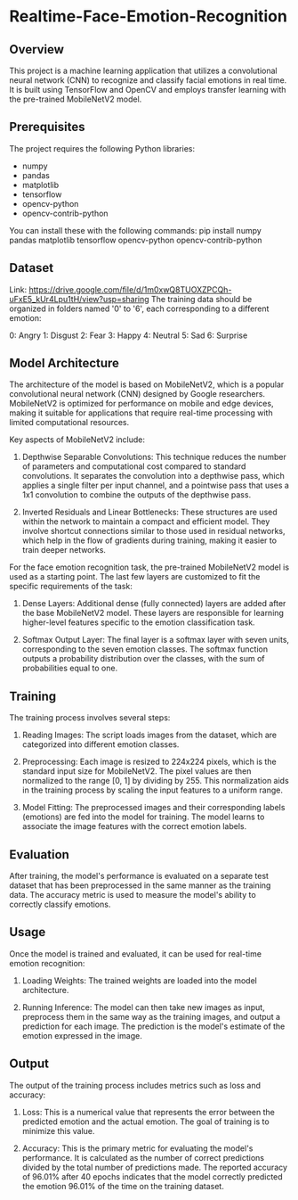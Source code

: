 # Realtime-Face-Emotion-Recognition

## Overview
This project is a machine learning application that utilizes a convolutional neural network (CNN) to recognize and classify facial emotions in real time. It is built using TensorFlow and OpenCV and employs transfer learning with the pre-trained MobileNetV2 model.

## Prerequisites
The project requires the following Python libraries:
- numpy
- pandas
- matplotlib
- tensorflow
- opencv-python
- opencv-contrib-python

You can install these with the following commands:
pip install numpy pandas matplotlib tensorflow opencv-python opencv-contrib-python

## Dataset
Link: https://drive.google.com/file/d/1m0xwQ8TUOXZPCQh-uFxE5_kUr4Lpu1tH/view?usp=sharing
The training data should be organized in folders named '0' to '6', each corresponding to a different emotion:

0: Angry
1: Disgust
2: Fear
3: Happy
4: Neutral
5: Sad
6: Surprise

## Model Architecture
The architecture of the model is based on MobileNetV2, which is a popular convolutional neural network (CNN) designed by Google researchers. MobileNetV2 is optimized for performance on mobile and edge devices, making it suitable for applications that require real-time processing with limited computational resources.

Key aspects of MobileNetV2 include:

1) Depthwise Separable Convolutions: This technique reduces the number of parameters and computational cost compared to standard convolutions. It separates the convolution into a depthwise pass, which applies a single filter per input channel, and a pointwise pass that uses a 1x1 convolution to combine the outputs of the depthwise pass.

2) Inverted Residuals and Linear Bottlenecks: These structures are used within the network to maintain a compact and efficient model. They involve shortcut connections similar to those used in residual networks, which help in the flow of gradients during training, making it easier to train deeper networks.

For the face emotion recognition task, the pre-trained MobileNetV2 model is used as a starting point. The last few layers are customized to fit the specific requirements of the task:

1) Dense Layers: Additional dense (fully connected) layers are added after the base MobileNetV2 model. These layers are responsible for learning higher-level features specific to the emotion classification task.

2) Softmax Output Layer: The final layer is a softmax layer with seven units, corresponding to the seven emotion classes. The softmax function outputs a probability distribution over the classes, with the sum of probabilities equal to one.

## Training
The training process involves several steps:

1) Reading Images: The script loads images from the dataset, which are categorized into different emotion classes.

2) Preprocessing: Each image is resized to 224x224 pixels, which is the standard input size for MobileNetV2. The pixel values are then normalized to the range [0, 1] by dividing by 255. This normalization aids in the training process by scaling the input features to a uniform range.

3) Model Fitting: The preprocessed images and their corresponding labels (emotions) are fed into the model for training. The model learns to associate the image features with the correct emotion labels.

## Evaluation
After training, the model's performance is evaluated on a separate test dataset that has been preprocessed in the same manner as the training data. The accuracy metric is used to measure the model's ability to correctly classify emotions.

## Usage
Once the model is trained and evaluated, it can be used for real-time emotion recognition:

1) Loading Weights: The trained weights are loaded into the model architecture.

2) Running Inference: The model can then take new images as input, preprocess them in the same way as the training images, and output a prediction for each image. The prediction is the model's estimate of the emotion expressed in the image.

## Output
The output of the training process includes metrics such as loss and accuracy:

1) Loss: This is a numerical value that represents the error between the predicted emotion and the actual emotion. The goal of training is to minimize this value.

2) Accuracy: This is the primary metric for evaluating the model's performance. It is calculated as the number of correct predictions divided by the total number of predictions made. The reported accuracy of 96.01% after 40 epochs indicates that the model correctly predicted the emotion 96.01% of the time on the training dataset.
